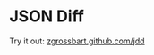 JSON Diff
==================================================

Try it out:  [zgrossbart.github.com/jdd](http://zgrossbart.github.com/jdd)
